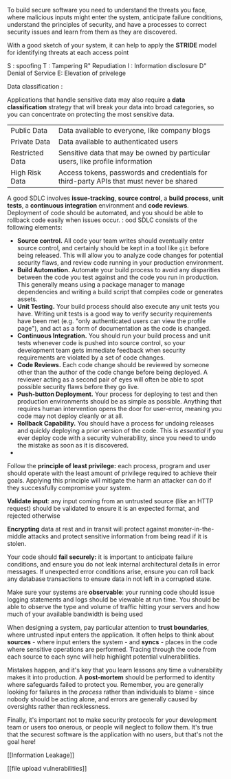 To build secure software you need to understand the threats you face, where malicious inputs might enter the system, anticipate failure conditions, understand the principles of security, and have a processes to correct security issues and learn from them as they are discovered.

With a good sketch of your system, it can help to apply the **STRIDE** model for identifying threats at each access point

S : spoofing 
T : Tampering 
R" Repudiation 
I : Information disclosure
D" Denial of Service
E: Elevation of privelege

Data classification : 

Applications that handle sensitive data may also require a **data classification** strategy that will break your data into broad categories, so you can concentrate on protecting the most sensitive data.

|                 |                                                                                         |
| --------------- | --------------------------------------------------------------------------------------- |
| Public Data     | Data available to everyone, like company blogs                                          |
| Private Data    | Data available to authenticated users                                                   |
| Restricted Data | Sensitive data that may be owned by particular users, like profile information          |
| High Risk Data  | Access tokens, passwords and credentials for third-party APIs that must never be shared |
A good SDLC involves **issue-tracking**, **source control**, a **build process**, **unit tests**, a **continuous integration** environment and **code reviews**. Deployment of code should be automated, and you should be able to rollback code easily when issues occur.
 :
 ood SDLC consists of the following elements:

- **Source control.** All code your team writes should eventually enter source control, and certainly should be kept in a tool like `git` before being released. This will allow you to analyze code changes for potential security flaws, and review code running in your production environment.
- **Build Automation.** Automate your build process to avoid any disparities between the code you test against and the code you run in production. This generally means using a package manager to manage dependencies and writing a build script that compiles code or generates assets.
- **Unit Testing.** Your build process should also execute any unit tests you have. Writing unit tests is a good way to verify security requirements have been met (e.g. "only authenticated users can view the profile page"), and act as a form of documentation as the code is changed.
- **Continuous Integration.** You should run your build process and unit tests whenever code is pushed into source control, so your development team gets immediate feedback when security requirements are violated by a set of code changes.
- **Code Reviews.** Each code change should be reviewed by someone other than the author of the code change before being deployed. A reviewer acting as a second pair of eyes will often be able to spot possible security flaws before they go live.
- **Push-button Deployment.** Your process for deploying to test and then production environments should be as simple as possible. Anything that requires human intervention opens the door for user-error, meaning you code may not deploy cleanly or at all.
- **Rollback Capability.** You should have a process for undoing releases and quickly deploying a prior version of the code. This is _essential_ if you ever deploy code with a security vulnerability, since you need to undo the mistake as soon as it is discovered.
-
Follow the **principle of least privilege:** each process, program and user should operate with the least amount of privilege required to achieve their goals. Applying this principle will mitigate the harm an attacker can do if they successfully compromise your system.

**Validate input**: any input coming from an untrusted source (like an HTTP request) should be validated to ensure it is an expected format, and rejected otherwise

**Encrypting** data at rest and in transit will protect against monster-in-the-middle attacks and protect sensitive information from being read if it is stolen.

Your code should **fail securely:** it is important to anticipate failure conditions, and ensure you do not leak internal architectural details in error messages. If unexpected error conditions arise, ensure you can roll back any database transactions to ensure data in not left in a corrupted state.


Make sure your systems are **observable**: your running code should issue logging statements and logs should be viewable at run time. You should be able to observe the type and volume of traffic hitting your servers and how much of your available bandwidth is being used

When designing a system, pay particular attention to **trust boundaries**, where untrusted input enters the application. It often helps to think about **sources** - where input enters the system - and **syncs** - places in the code where sensitive operations are performed. Tracing through the code from each source to each sync will help highlight potential vulnerabilities.

Mistakes happen, and it's key that you learn lessons any time a vulnerability makes it into production. A **post-mortem** should be performed to identity where safeguards failed to protect you. Remember, you are generally looking for failures in the _process_ rather than individuals to blame - since nobody should be acting alone, and errors are generally caused by oversights rather than recklessness.

Finally, it's important not to make security protocols for your development team or users too onerous, or people will neglect to follow them. It's true that the securest software is the application with no users, but that's not the goal here!


[[Information Leakage]]

[[file upload vulnerabilities]]

